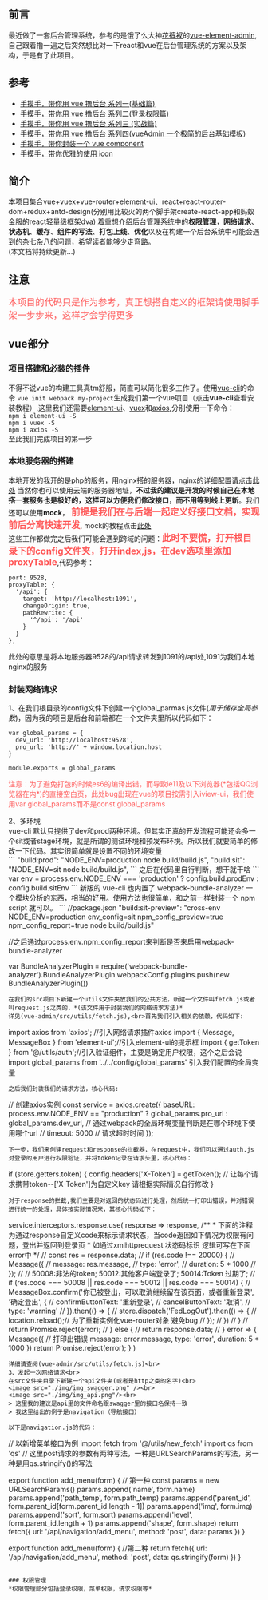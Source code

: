 ## 前言
最近做了一套后台管理系统，参考的是饿了么大神[花裤衩](https://github.com/PanJiaChen)的[vue-element-admin](https://github.com/PanJiaChen/vue-element-admin),自己跟着撸一遍之后突然想比对一下react和vue在后台管理系统的方案以及架构，于是有了此项目。

## 参考
- [手摸手，带你用 vue 撸后台 系列一(基础篇)](https://juejin.im/post/59097cd7a22b9d0065fb61d2)
- [手摸手，带你用 vue 撸后台 系列二(登录权限篇)](https://juejin.im/post/591aa14f570c35006961acac)
- [手摸手，带你用 vue 撸后台 系列三 (实战篇)](https://juejin.im/post/593121aa0ce4630057f70d35)
- [手摸手，带你用 vue 撸后台 系列四(vueAdmin 一个极简的后台基础模板)](https://juejin.im/post/595b4d776fb9a06bbe7dba56)
- [手摸手，带你封装一个 vue component](https://segmentfault.com/a/1190000009090836)
- [手摸手，带你优雅的使用 icon](https://juejin.im/post/59bb864b5188257e7a427c09)

## 简介
本项目集合vue+vuex+vue-router+element-ui、react+react-router-dom+redux+antd-design(分别用比较火的两个脚手架create-react-app和蚂蚁金服的react轻量级框架dva)
着重想介绍后台管理系统中的**权限管理**，**网络请求**、**状态机**、**缓存**、**组件的写法**、**打包上线**、**优化**以及在构建一个后台系统中可能会遇到的杂七杂八的问题，希望读者能够少走弯路。<br />
(本文档将持续更新...)

## 注意
<p align="center;" style="color:#ff5858;font-size:18px">
 本项目的代码只是作为参考，真正想搭自定义的框架请使用脚手架一步步来，这样才会学得更多
</p>

## vue部分
### 项目搭建和必装的插件
不得不说vue的构建工具真tm舒服，简直可以简化很多工作了。使用[vue-cli](https://github.com/vuejs/vue-cli)的命令
`vue init webpack my-project`生成我们第一个vue项目（点击**vue-cli**查看安装教程）,这里我们还需要[element-ui](http://element-cn.eleme.io/#/zh-CN/component/installation)、[vuex](https://vuex.vuejs.org/zh-cn/intro.html)和[axios](https://www.jianshu.com/p/df464b26ae58),分别使用一下命令：<br>
`npm i element-ui -S`<br>
`npm i vuex -S`<br>
`npm i axios -S`<br>
至此我们完成项目的第一步

### 本地服务器的搭建
本地开发的我开的是php的服务，用nginx搭的服务器，nginx的详细配置请点击[此处](http://blog.csdn.net/hzsunshine/article/details/63687054)
当然你也可以使用云端的服务器地址，**不过我的建议是开发的时候自己在本地搭一套服务也是极好的，这样可以方便我们修改接口，而不用等到线上更新**。我们还可以使用**mock**，<span style="color:#ff5858;font-size:18px;font-weight:bold">
前提是我们在与后端一起定义好接口文档，实现前后分离快速开发</span>,
mock的教程点击[此处](https://www.cnblogs.com/zhenfei-jiang/p/7235339.html)<br>
这些工作都做完之后我们可能会遇到跨域的问题：<span style="color:#ff5858;font-size:18px;font-weight:bold">此时不要慌，打开根目录下的config文件夹，打开index,js，在dev选项里添加proxyTable</span>,代码参考：<br>
```
port: 9528,
proxyTable: {
  '/api': {
    target: 'http://localhost:1091',
    changeOrigin: true,
    pathRewrite: {
      '^/api': '/api'
    }
  }
},
```
此处的意思是将本地服务器9528的/api请求转发到1091的/api处,1091为我们本地nginx的服务

### 封装网络请求
1、在我们根目录的config文件下创建一个global_parmas.js文件(*用于储存全局参数*)，因为我的项目是后台和前端都在一个文件夹里所以代码如下：
```
var global_params = {
  dev_url: 'http://localhost:9528',
  pro_url: 'http://' + window.location.host
}

module.exports = global_params
```
<p align="center;" style="color:#ff5858;">
 注意：为了避免打包的时候es6的编译出错，而导致ie11及以下浏览器(*包括QQ浏览器在内*)的直接空白页，此处bug出现在vue的项目按需引入iview-ui，我们使用var global_params而不是const global_params
</p>
2、多环境<br>
vue-cli 默认只提供了dev和prod两种环境。但其实正真的开发流程可能还会多一个sit或者stage环境，就是所谓的测试环境和预发布环境。所以我们就要简单的修改一下代码。其实很简单就是设置不同的环境变量<br>
```
"build:prod": "NODE_ENV=production node build/build.js",
"build:sit": "NODE_ENV=sit node build/build.js",
```
之后在代码里自行判断，想干就干啥
```
var env = process.env.NODE_ENV === 'production' ? config.build.prodEnv : config.build.sitEnv
```
新版的 vue-cli 也内置了 webpack-bundle-analyzer 一个模块分析的东西，相当的好用。使用方法也很简单，和之前一样封装一个 npm script 就可以。
```
//package.json
 "build:sit-preview": "cross-env NODE_ENV=production env_config=sit npm_config_preview=true  npm_config_report=true node build/build.js"

//之后通过process.env.npm_config_report来判断是否来启用webpack-bundle-analyzer

var BundleAnalyzerPlugin = require('webpack-bundle-analyzer').BundleAnalyzerPlugin
webpackConfig.plugins.push(new BundleAnalyzerPlugin())
```
在我们的src项目下新建一个utils文件夹放我们的公共方法，新建一个文件叫fetch.js或者叫request.js之类的，*(该文件用于封装我们的网络请求方法)*
详见(vue-admin/src/utils/fetch.js),<br>首先我们引入相关的依赖，代码如下:
```
import axios from 'axios'; //引入网络请求插件axios
import { Message, MessageBox } from 'element-ui';//引入element-ui的提示框
import { getToken } from '@/utils/auth';//引入验证组件，主要是确定用户权限，这个之后会说
import global_params from '../../config/global_params' 引入我们配置的全局变量
```
之后我们封装我们的请求方法，核心代码:
```
// 创建axios实例
const service = axios.create({
    baseURL: process.env.NODE_ENV == "production" ? global_params.pro_url : global_params.dev_url,
    // 通过webpack的全局环境变量判断是在哪个环境下使用哪个url
    // timeout: 5000 // 请求超时时间
});
```
下一步，我们来创建request和response的拦截器，在request中，我们可以通过auth.js对登录的用户进行权限验证，并将token记录在请求头里，核心代码：
```
 if (store.getters.token) {
     config.headers['X-Token'] = getToken(); // 让每个请求携带token--['X-Token']为自定义key 请根据实际情况自行修改
 }
```
对于response的拦截,我们主要是对返回的状态码进行处理，然后统一打印出错误，并对错误进行统一的处理，具体按实际情况来，其核心代码如下：
```
service.interceptors.response.use(
    response => response,
    /**
     * 下面的注释为通过response自定义code来标示请求状态，当code返回如下情况为权限有问题，登出并返回到登录页
     * 如通过xmlhttprequest 状态码标识 逻辑可写在下面error中
     */
    //  const res = response.data;
    //     if (res.code !== 20000) {
    //       Message({
    //         message: res.message,
    //         type: 'error',
    //         duration: 5 * 1000
    //       });
    //       // 50008:非法的token; 50012:其他客户端登录了;  50014:Token 过期了;
    //       if (res.code === 50008 || res.code === 50012 || res.code === 50014) {
    //         MessageBox.confirm('你已被登出，可以取消继续留在该页面，或者重新登录', '确定登出', {
    //           confirmButtonText: '重新登录',
    //           cancelButtonText: '取消',
    //           type: 'warning'
    //         }).then(() => {
    //           store.dispatch('FedLogOut').then(() => {
    //             location.reload();// 为了重新实例化vue-router对象 避免bug
    //           });
    //         })
    //       }
    //       return Promise.reject(error);
    //     } else {
    //       return response.data;
    //     }
    error => {
        Message({ // 打印出错误
            message: error.message,
            type: 'error',
            duration: 5 * 1000
        })
        return Promise.reject(error);
    }
)
```
详细请查阅(vue-admin/src/utils/fetch.js)<br>
3、发起一次网络请求<br>
在src文件夹目录下新建一个api文件夹(或者是http之类的名字)<br>
<image src="./img/img_swagger.png" /><br>
<image src="./img/img_api.png"/><br>
> 这里我的建议是api里的文件命名跟swagger里的接口名保持一致
> 我这里给出的例子是navigation（导航接口）

以下是navigation.js的代码：
```
// 以新增菜单接口为例
import fetch from '@/utils/new_fetch'
import qs from 'qs'
// 这里post请求的参数有两种写法，一种是URLSearchParams的写法，另一种是用qs.stringify()的写法


export function add_menu(form) { // 第一种
  const params = new URLSearchParams()
    params.append('name', form.name)
    params.append('path_temp', form.path_temp)
    params.append('parent_id', form.parent_id[form.parent_id.length - 1])
    params.append('img', form.img)
    params.append('sort', form.sort)
    params.append('level', form.parent_id.length + 1)
    params.append('shape', form.shape)
  return fetch({
    url: '/api/navigation/add_menu',
    method: 'post',
    data: params
  })
}

export function add_menu(form) { //第二种
  return fetch({
      url: '/api/navigation/add_menu',
      method: 'post',
      data: qs.stringify(form)
  })
}
```

### 权限管理
*权限管理部分包括登录权限，菜单权限，请求权限等*
